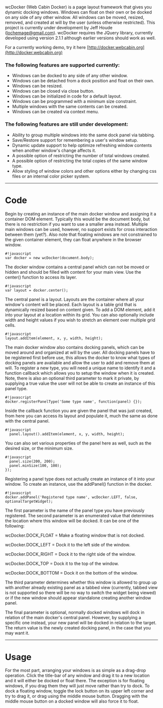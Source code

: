 wcDocker (Web Cabin Docker) is a page layout framework that gives you dynamic docking windows.  Windows can float on their own or be docked on any side of any other window.  All windows can be moved, resized, removed, and created at will by the user (unless otherwise restricted).  This project is currently under development by Jeff Houde (lochemage@gmail.com).  wcDocker requires the JQuery library, currently developed using version 2.1.1 although earlier versions should work as well.

For a currently working demo, try it here [http://docker.webcabin.org](http://docker.webcabin.org)

### The following features are supported currently: ###

* Windows can be docked to any side of any other window.
* Windows can be detached from a dock position and float on their own.
* Windows can be resized.
* Windows can be closed via close button.
* Windows can be initialized in code for a default layout.
* Windows can be programmed with a minimum size constraint.
* Multiple windows with the same contents can be created.
* Windows can be created via context menu.


### The following features are still under development: ###

* Ability to group multiple windows into the same dock panel via tabbing.
* Save/Restore support for remembering a user's window setup.
* Dynamic update support to help optimize refreshing window contents when another window's change affects it.
* A possible option of restricting the number of total windows created.
* A possible option of restricting the total copies of the same window type.
* Allow styling of window colors and other options either by changing css files or an internal color picker system.

****

# Code #


Begin by creating an instance of the main docker window and assigning it a container DOM element.
Typically this would be the document body, but there is no restriction if you want to use a
smaller area instead.  Multiple main windows can be used, however, no support exists for
cross interaction between them (yet?).  Also note that floating windows are not constrained to
the given container element, they can float anywhere in the browser window.
```
#!javascript
var docker = new wcDocker(document.body);
```
The docker window contains a central panel which can not be moved or hidden and should be
filled with content for your main view.  Use the center() function to access its layer.

```
#!javascript
var layout = docker.center();
```
The central panel is a layout.  Layouts are the container where all your window's content will be placed.
Each layout is a table grid that is dynamically resized based on content given. To add a DOM element,
add it into your layout at a location within its grid. You can also optionally include width and height values
if you wish to stretch an element over multiple grid cells.
```
#!javascript
layout.addItem(element, x, y, width, height);
```
The main docker window also contains docking panels, which can be moved around and organized at will by the user.
All docking panels have to be registered first before use, this allows the docker to know what types
of docking panels are available and allow the user to add and remove them at will.  To register a new type,
you will need a unique name to identify it and a function callback which allows you to setup the window
when it is created.  Note, there is also an optional third parameter to mark it private, by supplying a true value the user will not be able to create an instance of this panel type.
```
#!javascript
docker.registerPanelType('Some type name', function(panel) {});
```
Inside the callback function you are given the panel that was just created, from here you can
access its layout and populate it, much the same as done with the central panel.
```
#!javascript
  panel.layout().addItem(element, x, y, width, height);
```
You can also set various properties of the panel here as well, such as
the desired size, or the minimum size.
```
#!javascript
  panel.size(200, 200);
  panel.minSize(100, 100);
});
```
Registering a panel type does not actually create an instance of it into your window.  To create an instance,
use the addPanel() function in the docker.
```
#!javascript
docker.addPanel('Registered type name', wcDocker.LEFT, false, optionalTargetWidget);
```
The first parameter is the name of the panel type you have previously registered.
The second parameter is an enumerated value that determines the location where this window will be docked.
It can be one of the following:

wcDocker.DOCK_FLOAT    = Make a floating window that is not docked.

wcDocker.DOCK_LEFT     = Dock it to the left side of the window.

wcDocker.DOCK_RIGHT    = Dock it to the right side of the window.

wcDocker.DOCK_TOP      = Dock it to the top of the window.

wcDocker.DOCK_BOTTOM   = Dock it on the bottom of the window.

The third parameter determines whether this window is allowed to group up with another already existing panel
as a tabbed view (currently, tabbed view is not supported so there will be no way to switch the widget
being viewed) or if the new window should appear standalone creating another window panel.

The final parameter is optional, normally docked windows will dock in relation of the main docker's central
panel. However, by supplying a specific one instead, your new panel will be docked in relation to the target.
The return value is the newly created docking panel, in the case that you may want it.

****

# Usage #

For the most part, arranging your windows is as simple as a drag-drop operation.  Click the title-bar of any window and drag it to a new location and it will either be docked or float there.  The exception is for floating windows, if you drag them they will just move rather than try to dock.  To dock a floating window, toggle the lock button on its upper left corner and try to drag it, or drag using the middle mouse button.  Dragging with the middle mouse button on a docked window will also force it to float.